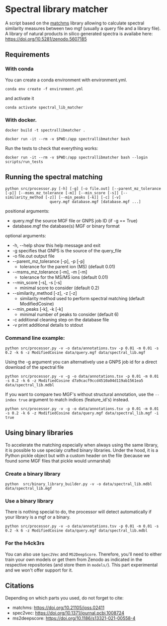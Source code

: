 # Spectral library matcher

A script based on the [matchms](https://github.com/matchms/matchms) library allowing to calculate spectral similarity measures between two mgf (usually a query file and a library file). 
A library of natural products in silico generated spectra is availabe here: <https://doi.org/10.5281/zenodo.5607185>

## Requirements

### With conda

You can create a conda environment with environment.yml.

```shell
conda env create -f environment.yml
```

and activate it

```shell
conda activate spectral_lib_matcher
```

### With docker.

```shell
docker build -t spectrallibmatcher .
```

```shell
docker run -it --rm -v $PWD:/app spectrallibmatcher bash
```

Run the tests to check that everything works:

```shell
docker run -it --rm -v $PWD:/app spectrallibmatcher bash --login scripts/run_tests
```

## Running the spectral matching

```
python src/processor.py [-h] [-g] [-o file.out] [--parent_mz_tolerance [-p]] [--msms_mz_tolerance [-m]] [--min_score [-s]] [--similarity_method [-z]] [--min_peaks [-k]] [-c] [-v]
                    query.mgf database.mgf [database.mgf ...]
```

positional arguments:

* query.mgf the source MGF file or GNPS job ID (if -g == True)
* database.mgf the database(s) MGF or binary format

optional arguments:

* -h, --help show this help message and exit
* -g specifies that GNPS is the source of the query_file
* -o file.out output file
* --parent_mz_tolerance [-p], -p [-p]
  * tolerance for the parent ion (MS) (default 0.01)
* --msms_mz_tolerance [-m], -m [-m]
  * tolerance for the MS/MS ions (default 0.01)
* --min_score [-s], -s [-s]
  * minimal score to consider (default 0.2)
* --similarity_method [-z], -z [-z]
  * similarity method used to perform spectral matching (default ModifiedCosine)
* --min_peaks [-k], -k [-k]
  * minimal number of peaks to consider (default 6)
* -c additional cleaning step on the database file
* -v print additional details to stdout

### Command line example:

```shell
python src/processor.py -v -o data/annotations.tsv -p 0.01 -m 0.01 -s 0.2 -k 6 -z ModifiedCosine data/query.mgf data/spectral_lib.mgf 
```

Using the -g argument you can alternatively use a GNPS job id for a direct download of the spectral file

```shell
python src/processor.py -v -g -o data/annotations.tsv -p 0.01 -m 0.01 -s 0.2 -k 6 -z ModifiedCosine d7a9cacf9ccd4510a04d119ab1561ea5 data/spectral_lib.mdbl 
```

If you want to compare two MGF's without structural annotation, use the `--index true` argument to match indices (feature_id's) instead.

```shell
python src/processor.py -v -g -o data/annotations.tsv -p 0.01 -m 0.01 -s 0.2 -k 6 -z ModifiedCosine data/query.mgf data/spectral_lib.mgf -i true
```

## Using binary libraries

To accelerate the matching especially when always using the same library, it is possible to use specialy crafted binary
libraries. Under the hood, it is a Python pickle object but with a custom header on the file (because we found some MGF
files that pickle would unmarshal)

### Create a binary library

```shell
python  src/binary_library_builder.py -v -o data/spectral_lib.mdbl data/spectral_lib.mgf
```

### Use a binary library

There is nothing special to do, the processor will detect automatically if your library is a mgf or a binary.

```shell
python src/processor.py -v -o data/annotations.tsv -p 0.01 -m 0.01 -s 0.2 -k 6 -z ModifiedCosine data/query.mgf data/spectral_lib.mdbl  
```

### For the h4ck3rs

You can also use `Spec2Vec` and `MS2DeepScore`.
Therefore, you'll need to either train your own models or get them from Zenodo as indicated in the respective
repositories (and store them in `models/`).
This part experimental and we won't offer support for it.

## Citations

Depending on which parts you used, do not forget to cite:

- matchms: https://doi.org/10.21105/joss.02411
- spec2vec: https://doi.org/10.1371/journal.pcbi.1008724
- ms2deepscore: https://doi.org/10.1186/s13321-021-00558-4
